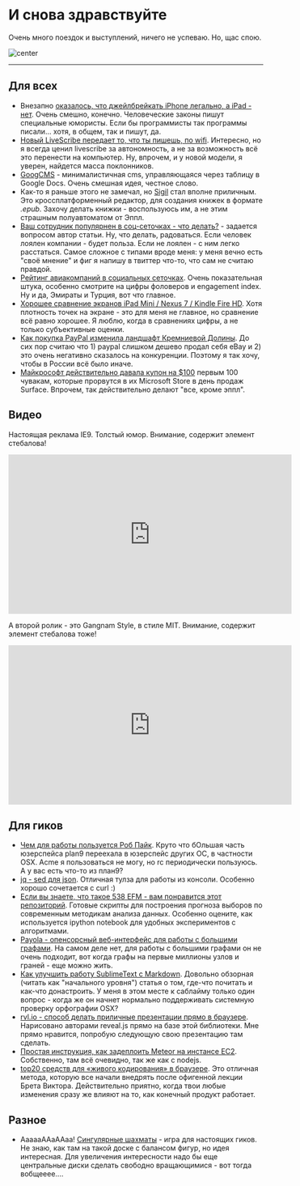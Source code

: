 # И снова здравствуйте

Очень много поездок и выступлений, ничего не успеваю. Но, щас спою.

![center](http://activerain.com/image_store/uploads/9/1/3/8/5/ar129564329058319.jpg)


-----

## Для всех
* Внезапно [оказалось, что джейлбрейкать iPhone легально, а iPad - нет](http://www.businessinsider.com/jailbreak-the-iphone-but-not-the-ipad-2012-10). Очень смешно, конечно. Человеческие законы пишут специальные юмористы. Если бы программисты так программы писали... хотя, в общем, так и пишут, да.
* [Новый LiveScribe передает то, что ты пишешь, по wifi](http://mashable.com/2012/10/29/livescribe-sky-wi-fi-smartpen/). Интересно, но я всегда ценил livescribe за автономность, а не за возможность всё это перенести на компьютер. Ну, впрочем, и у новой модели, я уверен, найдется масса поклонников.
* [GoogCMS](https://github.com/benhartley/googcms) - минималистичная cms, управляющаяся через таблицу в Google Docs. Очень смешная идея, честное слово.
* Как-то я раньше этого не замечал, но [Sigil](http://code.google.com/p/sigil/) стал вполне приличным. Это кроссплатформенный редактор, для создания книжек в формате *.epub*. Захочу делать книжки - воспользуюсь им, а не этим страшным полуавтоматом от Эппл.
* [Ваш сотрудник популярнен в соц-сеточках - что делать?](http://online.wsj.com/article/SB10000872396390443995604578003082273743230.html) - задается вопросом автор статьи. Ну, что делать, радоваться. Если человек лоялен компании - будет польза. Если не лоялен - с ним легко расстаться. Самое сложное с типами вроде меня: у меня вечно есть "своё мнение" и фиг я напишу в твиттер что-то, что сам не считаю правдой.
* [Рейтинг авиакомпаний в социальных сеточках](http://mashable.com/2012/10/28/airlines-social-media/). Очень показательная штука, особенно смотрите на цифры фоловеров и engagement index. Ну и да, Эмираты и Турция, вот что главное.
* [Хорошее сравнение экранов iPad Mini / Nexus 7 / Kindle Fire HD](http://www.imore.com/ipad-mini-nexus-7-kindle-fire-display-size-density). Хотя плотность точек на экране - это для меня не главное, но сравнение всё равно хорошее. Я люблю, когда в сравнениях цифры, а не только субъективные оценки.
* [Как покупка PayPal изменила ландшафт Кремниевой Долины](http://venturebeat.com/2012/10/27/how-ebays-purchase-of-paypal-changed-silicon-valley/). До сих пор считаю что 1) paypal слишком дешево продал себя eBay и 2) это очень негативно сказалось на конкуренции. Поэтому я так хочу, чтобы в России всё было иначе.
* [Майкрософт действительно давала купон на $100](http://seattletimes.com/html/technologybrierdudleysblog/2019521205_microsoft_offers_100_giveaway.html) первым 100 чувакам, которые прорвутся в их Microsoft Store в день продаж Surface. Впрочем, так действительно делают "все, кроме эппл".

## Видео
Настоящая реклама IE9. Толстый юмор. Внимание, содержит элемент стебалова!

<iframe width="560" height="315" src="http://www.youtube.com/embed/JyGP0ZyxF5E" frameborder="0" allowfullscreen></iframe>

А второй ролик - это Gangnam Style, в стиле MIT. Внимание, содержит элемент стебалова тоже!

<iframe width="560" height="315" src="http://www.youtube.com/embed/7NAtQRAcl0U" frameborder="0" allowfullscreen></iframe>


## Для гиков
* [Чем для работы пользуется Роб Пайк](http://rob.pike.usesthis.com). Круто что бОльшая часть юзерспейса plan9 переехала в юзерспейс других ОС, в частности OSX. Acme я пользоваться не могу, но rc периодически пользуюсь. А у вас есть что-то из план9?
* [jq - sed для json](http://stedolan.github.com/jq/). Отличная тулза для работы из консоли. Особенно хорошо сочетается с curl :)
* [Если вы знаете, что такое 538 EFM - вам понравится этот репозиторий](https://github.com/jseabold/538model). Готовые скрипты для построения прогноза выборов по современным методикам анализа данных. Особенно оцените, как используется ipython notebook для удобных экспериментов с алгоритмами.
* [Payola - опенсорсный веб-интерфейс для работы с большими графами](http://payola.github.com/Payola/). На самом деле нет, для работы с большими графами он не очень подходит, вот когда графы на первые миллионы узлов и граней - еще можно жить.
* [Как улучшить работу SublimeText с Markdown](http://www.macstories.net/roundups/sublime-text-2-and-markdown-tips-tricks-and-links/). Довольно обзорная (читать как "начального уровня") статья о том, где-что почитать и как-что донастроить. У меня в этом месте к саблайму только один вопрос - когда же он начнет нормально поддерживать системную проверку орфографии OSX?
* [rvl.io - способ делать приличные презентации прямо в браузере](http://www.rvl.io). Нарисовано авторами reveal.js прямо на базе этой библиотеки. Мне прямо нравится, попробую следующую свою презентацию там сделать.
* [Простая инструкция, как задеплоить Meteor на инстансе EC2](http://julien-c.fr/2012/10/meteor-amazon-ec2/). Собственно, там всё очевидно, так же как с nodejs.
* [top20 средств для «живого кодирования» в браузере](http://www.netmagazine.com/features/top-20-online-coding-tools). Это отличная метода, которую все начали внедрять после офигенной лекции Брета Виктора. Действительно приятно, когда твои любые изменения сразу же влияют на то, как конечный продукт работает.

## Разное
* АааааААаААаа! [Сингулярные шахматы](http://abstractstrategygames.blogspot.ru/2010/10/singularity-chess.html) - игра для настоящих гиков. Не знаю, как там на такой доске с балансом фигур, но идея интересная. Для увеличения интересности надо бы еще центральные диски сделать свободно вращающимися - вот тогда вобщееее....

